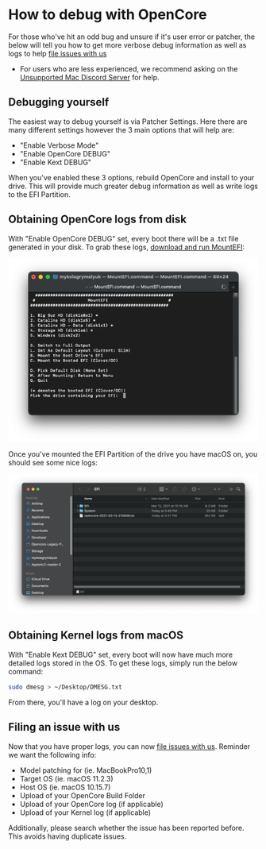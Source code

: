 # How to debug with OpenCore

For those who've hit an odd bug and unsure if it's user error or patcher, the below will tell you how to get more verbose debug information as well as logs to help [file issues with us](https://github.com/dortania/OpenCore-Legacy-Patcher/issues)

* For users who are less experienced, we recommend asking on the [Unsupported Mac Discord Server](https://discord.gg/XbbWAsE) for help.

## Debugging yourself

The easiest way to debug yourself is via Patcher Settings. Here there are many different settings however the 3 main options that will help are:

* "Enable Verbose Mode"
* "Enable OpenCore DEBUG"
* "Enable Kext DEBUG"


When you've enabled these 3 options, rebuild OpenCore and install to your drive. This will provide much greater debug information as well as write logs to the EFI Partition.

## Obtaining OpenCore logs from disk

With "Enable OpenCore DEBUG" set, every boot there will be a .txt file generated in your disk. To grab these logs, [download and run MountEFI](https://github.com/corpnewt/MountEFI):

![](../images/mountefi.png)

Once you've mounted the EFI Partition of the drive you have macOS on, you should see some nice logs:

![](../images/logs-efi.png)

## Obtaining Kernel logs from macOS

With "Enable Kext DEBUG" set, every boot will now have much more detailed logs stored in the OS. To get these logs, simply run the below command:

```sh
sudo dmesg > ~/Desktop/DMESG.txt
```

From there, you'll have a log on your desktop.

## Filing an issue with us

Now that you have proper logs, you can now [file issues with us](https://github.com/dortania/OpenCore-Legacy-Patcher/issues). Reminder we want the following info:

* Model patching for (ie. MacBookPro10,1)
* Target OS (ie. macOS 11.2.3)
* Host OS (ie. macOS 10.15.7)
* Upload of your OpenCore Build Folder
* Upload of your OpenCore log (if applicable)
* Upload of your Kernel log (if applicable)

Additionally, please search whether the issue has been reported before. This avoids having duplicate issues.